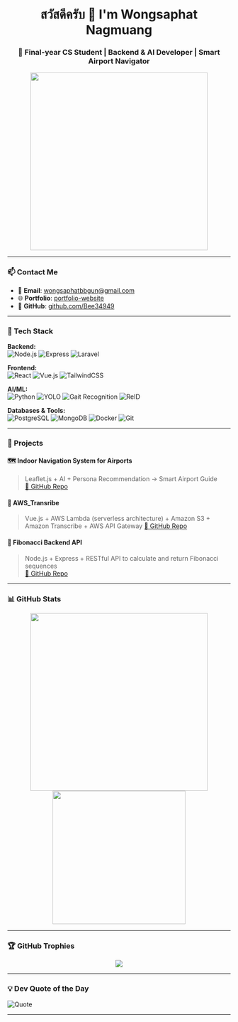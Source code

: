 <h1 align="center">สวัสดีครับ 👋 I'm Wongsaphat Nagmuang</h1>
<h3 align="center">🚀 Final-year CS Student | Backend & AI Developer | Smart Airport Navigator</h3>

<p align="center">
  <img src="https://media.giphy.com/media/qgQUggAC3Pfv687qPC/giphy.gif" width="400"/>
</p>

---

### 📫 Contact Me
- 📧 **Email**: wongsaphatbbgun@gmail.com  
- 🌐 **Portfolio**: [portfolio-website](https://bee34949.github.io/portfolio-website)
- 💼 **GitHub**: [github.com/Bee34949](https://github.com/Bee34949)

---

### 🔧 Tech Stack

**Backend:**  
![Node.js](https://img.shields.io/badge/Node.js-339933?style=flat&logo=nodedotjs&logoColor=white)
![Express](https://img.shields.io/badge/Express.js-404D59?style=flat)
![Laravel](https://img.shields.io/badge/Laravel-FF2D20?style=flat&logo=laravel&logoColor=white)

**Frontend:**  
![React](https://img.shields.io/badge/React-20232A?style=flat&logo=react)
![Vue.js](https://img.shields.io/badge/Vue.js-35495E?style=flat&logo=vue.js)
![TailwindCSS](https://img.shields.io/badge/TailwindCSS-38B2AC?style=flat&logo=tailwind-css)

**AI/ML:**  
![Python](https://img.shields.io/badge/Python-3776AB?style=flat&logo=python)
![YOLO](https://img.shields.io/badge/YOLOv8-FFAD00?style=flat)
![Gait Recognition](https://img.shields.io/badge/Gait-Analysis-blue?style=flat)
![ReID](https://img.shields.io/badge/ReID-PersonID-purple?style=flat)

**Databases & Tools:**  
![PostgreSQL](https://img.shields.io/badge/PostgreSQL-316192?style=flat&logo=postgresql)
![MongoDB](https://img.shields.io/badge/MongoDB-4EA94B?style=flat&logo=mongodb)
![Docker](https://img.shields.io/badge/Docker-2496ED?style=flat&logo=docker)
![Git](https://img.shields.io/badge/Git-F05032?style=flat&logo=git)

---

### 🚀 Projects

#### 🗺️ Indoor Navigation System for Airports
> Leaflet.js + AI + Persona Recommendation → Smart Airport Guide  
> [🔗 GitHub Repo](https://github.com/Bee34949/AiAirport)

#### 🧠 AWS_Transribe
> Vue.js + AWS Lambda (serverless architecture) + Amazon S3 + Amazon Transcribe + AWS API Gateway 
> [🔗 GitHub Repo](https://github.com/SarayutBz/AWS_Transribe)

#### 🧮 Fibonacci Backend API
> Node.js + Express + RESTful API to calculate and return Fibonacci sequences  
> [🔗 GitHub Repo](https://github.com/Bee34949/BE_Febonacci)

---

### 📊 GitHub Stats

<p align="center">
  <img src="https://github-readme-stats.vercel.app/api?username=Bee34949&show_icons=true&theme=radical" width="400"/>
  <img src="https://github-readme-stats.vercel.app/api/top-langs/?username=Bee34949&layout=compact&theme=radical" width="300"/>
</p>

---

### 🏆 GitHub Trophies
<p align="center">
  <img src="https://github-profile-trophy.vercel.app/?username=Bee34949&theme=radical" />
</p>

---

### 💡 Dev Quote of the Day
![Quote](https://quotes-github-readme.vercel.app/api?type=horizontal&theme=radical)

---

